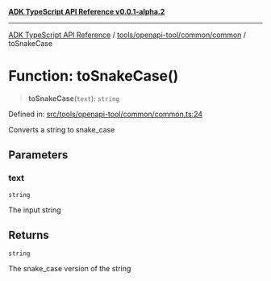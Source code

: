 [**ADK TypeScript API Reference v0.0.1-alpha.2**](../../../../../README.md)

***

[ADK TypeScript API Reference](../../../../../modules.md) / [tools/openapi-tool/common/common](../README.md) / toSnakeCase

# Function: toSnakeCase()

> **toSnakeCase**(`text`): `string`

Defined in: [src/tools/openapi-tool/common/common.ts:24](https://github.com/njraladdin/adk-typescript/blob/main/src/tools/openapi-tool/common/common.ts#L24)

Converts a string to snake_case

## Parameters

### text

`string`

The input string

## Returns

`string`

The snake_case version of the string

